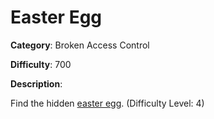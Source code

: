# Easter Egg

**Category**: Broken Access Control

**Difficulty**: 700

**Description**:

Find the hidden <a href="https://en.wikipedia.org/wiki/Easter_egg_(media)" target="_blank">easter egg</a>. (Difficulty Level: 4)
